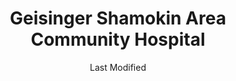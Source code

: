 ---
layout: location-page
date: Last Modified
description: "Local COVID-19 testing is available at Geisinger Shamokin Area Community Hospital in Coal Township, Pennsylvania, USA."
permalink: "locations/pennsylvania/coal-township/geisinger-shamokin-area-community-hospital/"
tags:
  - locations
  - pennsylvania
title: Geisinger Shamokin Area Community Hospital 
uniqueName: geisinger-shamokin-area-community-hospital
state: Pennsylvania
stateAbbr: PA
hood: "Northumberland County"
address: "4200 Hospital Rd"
city: "Coal Township"
zip: "17866"
zipsNearby: "16820 16822 16864 16828 16832 16841 16848 16852 16854 16872 16875 16882 19501 17501 18210 18011 18101 18102 18103 18104 18105 18106 18109 18195 17810 18211 17003 17720 18012 17920 18212 17921 17922 17721 17502 19503 18214 19504 18014 17504 18601 18216 17812 17843 17813 19505 17814 17878 19506 17005 18603 19507 17505 19508 17006 18610 19510 17815 17839 17506 17007 19511 18030 17507 19512 17923 18031 17925 18322 17508 17009 18611 17010 17001 17011 17012 17089 17013 17015 17726 18032 17820 19516 18034 18035 18218 17014 17728 17512 17516 18219 18037 17016 17083 17312 17929 17930 18612 18690 17313 17017 18038 17821 17822 17018 18220 17517 17730 17019 17823 17836 19518 18221 18222 17020 18614 17731 19519 17519 18041 17520 17317 18046 18223 18330 17022 17023 17024 17521 19520 17824 17318 18049 18098 18099 17025 17522 17549 17319 18615 19522 18051 18616 17931 17932 17934 17323 17026 17827 18224 17933 17527 17324 19523 18053 18331 19525 17935 18617 17936 17529 17027 17028 17029 17030 17735 17032 19526 18225 17101 17102 17103 17104 17105 17106 17107 17108 17109 17110 17111 17112 17113 17120 17121 17122 17123 17124 17125 17126 17127 17128 17129 17130 17140 17177 17829 18618 18201 18202 17938 18056 17830 17033 17034 18619 17035 17533 17737 17036 17831 18621 18622 17037 17534 17723 17740 18229 17038 18230 18231 19529 17535 17039 17941 17833 18333 17834 18058 19530 17742 18624 18625 17537 17573 17601 17602 17603 17604 17605 17606 17607 17608 17611 17622 17699 17942 17040 17538 18232 18626 18234 17835 18059 17943 17041 17042 17046 19533 18235 18001 18002 18003 18627 17043 19534 17540 17339 17837 17044 16930 19535 18060 17744 17543 17045 17944 17745 17945 17840 17747 18334 18628 17946 17047 17048 19536 18237 17049 17841 17748 17749 17750 18062 17948 17949 17345 17545 17547 17832 17951 17952 17053 19538 17550 17050 17055 18629 19539 17056 17842 17953 17057 17058 17844 17883 17059 18631 18632 17061 17062 17551 17751 17767 17845 17846 18239 17063 17847 17954 19540 19541 19542 17850 17752 17754 19543 19544 17851 17064 17065 17552 17853 17554 17347 17957 17756 17758 17067 18634 17555 18065 18635 18240 18833 17855 19545 17068 17069 17070 17557 17072 17073 17959 17074 17960 18066 17241 18067 17857 18636 17858 18241 17076 18068 19547 18242 17077 17859 18069 17961 18070 18071 17078 17562 18244 17860 17861 17862 17564 17565 17762 17080 19548 17963 17964 18640 18641 18642 18643 18644 17081 18651 18347 18348 18350 17965 19549 17082 17864 17865 17901 17974 18245 17763 18653 17966 19601 19602 19603 19604 19605 19606 19607 19608 19609 19610 19611 19612 17567 17867 18073 17356 17084 17568 19550 17569 17085 17570 17086 17087 17967 17868 17765 19551 18246 17572 17358 17968 17970 18247 17088 18078 17972 18507 18517 18518 17870 17866 17872 17876 19554 18654 17976 18248 17090 18655 19555 17768 17575 18079 18080 17576 17978 17578 17579 19559 18249 18846 17093 18250 17979 17801 17877 18656 17880 18251 17580 18252 19560 17581 17364 17094 19562 17980 18086 17981 18254 17881 18087 17771 17882 18657 17772 17982 17774 17983 19564 18088 18660 17582 17884 17776 17777 18255 17885 17365 19565 17856 17886 17887 18052 18661 17097 17888 18602 18701 18702 18703 18704 18705 18706 18707 18708 18709 18710 18711 18762 18764 18765 18766 18767 18769 18773 17701 17702 17703 17705 17098 17584 17366 17889 17585 19567 17779 17368 17099 17315 17401 17402 17403 17404 17405 17406 17407 17408 17415 17370 17372 17985 18092 19344 19464 19465 19470 19472 19371 19640 17008 17091 17773 18175 18514" 
mapUrl: "http://maps.apple.com/?q=Geisinger+Shamokin+Area+Community+Hospital&address=4200+Hospital+Rd,Coal+Township,Pennsylvania,17866"
locationType: Please contact for drive-thru/walk-in availability.
phone: "570-644-4200"
website: "https://www.geisinger.org/health-and-wellness/wellness-articles/2020/03/26/17/20/covid-19-whos-at-risk-and-should-i-get-tested"
onlineBooking: undefined
closed: undefined
closedUpdate: April 21st, 2020
notes: "By appointment only. Requires doctor's referral. Requires phone screen."
days: Contact for hours of operation.
ctaMessage: Learn more
ctaUrl: "https://www.geisinger.org/health-and-wellness/wellness-articles/2020/03/26/17/20/covid-19-whos-at-risk-and-should-i-get-tested"
---